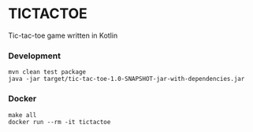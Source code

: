 # TICTACTOE
Tic-tac-toe game written in Kotlin

### Development
```
mvn clean test package
java -jar target/tic-tac-toe-1.0-SNAPSHOT-jar-with-dependencies.jar
```

### Docker
```
make all
docker run --rm -it tictactoe
```




